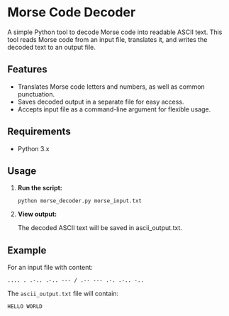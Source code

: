 # Morse Code Decoder

A simple Python tool to decode Morse code into readable ASCII text. This tool reads Morse code from an input file, translates it, and writes the decoded text to an output file.

## Features
- Translates Morse code letters and numbers, as well as common punctuation.
- Saves decoded output in a separate file for easy access.
- Accepts input file as a command-line argument for flexible usage.

## Requirements
- Python 3.x

## Usage

1. **Run the script:**

   `python morse_decoder.py morse_input.txt`

2. **View output:**

   The decoded ASCII text will be saved in ascii_output.txt.

## Example

For an input file with content:

`.... . .-.. .-.. --- / .-- --- .-. .-.. -..`

The `ascii_output.txt` file will contain:

`HELLO WORLD`
